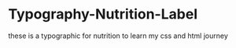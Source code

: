 # Typography-Nutrition-Label
 these is a typographic for nutrition to learn my css and html journey 
